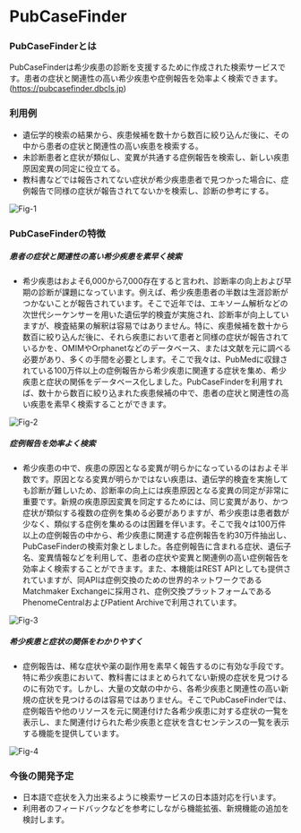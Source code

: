 # PubCaseFinder
### PubCaseFinderとは

PubCaseFinderは希少疾患の診断を支援するために作成された検索サービスです。患者の症状と関連性の高い希少疾患や症例報告を効率よく検索できます。(https://pubcasefinder.dbcls.jp)  

### 利用例

* 遺伝学的検索の結果から、疾患候補を数十から数百に絞り込んだ後に、その中から患者の症状と関連性の高い疾患を検索する。
* 未診断患者と症状が類似し、変異が共通する症例報告を検索し、新しい疾患原因変異の同定に役立てる。
* 教科書などでは報告されてない症状が希少疾患患者で見つかった場合に、症例報告で同様の症状が報告されてないかを検索し、診断の参考にする。

![Fig-1](https://raw.githubusercontent.com/dbcls/master/services/images/DBCLSservices_PubCaseFinder_jp_fig-1_180530.png)  

### PubCaseFinderの特徴

##### 患者の症状と関連性の高い希少疾患を素早く検索

* 希少疾患はおよそ6,000から7,000存在すると言われ、診断率の向上および早期の診断が課題になっています。例えば、希少疾患患者の半数は生涯診断がつかないことが報告されています。そこで近年では、エキソーム解析などの次世代シーケンサーを用いた遺伝学的検査が実施され、診断率が向上していますが、検査結果の解釈は容易ではありません。特に、疾患候補を数十から数百に絞り込んだ後に、それら疾患において患者と同様の症状が報告されているかを、OMIMやOrphanetなどのデータベース、または文献を元に調べる必要があり、多くの手間を必要とします。そこで我々は、PubMedに収録されている100万件以上の症例報告から希少疾患に関連する症状を集め、希少疾患と症状の関係をデータベース化しました。PubCaseFinderを利用すれば、数十から数百に絞り込まれた疾患候補の中で、患者の症状と関連性の高い疾患を素早く検索することができます。

![Fig-2](https://raw.githubusercontent.com/dbcls/master/services/images/DBCLSservices_PubCaseFinder_jp_fig-2_180530.png)

##### 症例報告を効率よく検索

* 希少疾患の中で、疾患の原因となる変異が明らかになっているのはおよそ半数です。原因となる変異が明らかではない疾患は、遺伝学的検査を実施しても診断が難しいため、診断率の向上には疾患原因となる変異の同定が非常に重要です。新規の疾患原因変異を同定するためには、同じ変異があり、かつ症状が類似する複数の症例を集める必要がありますが、希少疾患は患者数が少なく、類似する症例を集めるのは困難を伴います。そこで我々は100万件以上の症例報告の中から、希少疾患に関連する症例報告を約30万件抽出し、PubCaseFinderの検索対象としました。各症例報告に含まれる症状、遺伝子名、変異情報などを利用して、患者の症状や変異と関連例の高い症例報告を効率よく検索することができます。また、本機能はREST APIとしても提供されていますが、同APIは症例交換のための世界的ネットワークであるMatchmaker Exchangeに採用され、症例交換プラットフォームであるPhenomeCentralおよびPatient Archiveで利用されています。

![Fig-3](https://raw.githubusercontent.com/dbcls/master/services/images/DBCLSservices_PubCaseFinder_jp_fig-3_180530.png)

##### 希少疾患と症状の関係をわかりやすく

* 症例報告は、稀な症状や薬の副作用を素早く報告するのに有効な手段です。特に希少疾患において、教科書にはまとめられてない新規の症状を見つけるのに有効です。しかし、大量の文献の中から、各希少疾患と関連性の高い新規の症状を見つけるのは容易ではありません。そこでPubCaseFinderでは、症例報告や他のリソースを元に関連付けた各希少疾患に対する症状の一覧を表示し、また関連付けられた希少疾患と症状を含むセンテンスの一覧を表示する機能を提供しています。

![Fig-4](https://raw.githubusercontent.com/dbcls/master/services/images/DBCLSservices_PubCaseFinder_jp_fig-4_180530.png)

### 今後の開発予定

* 日本語で症状を入力出来るように検索サービスの日本語対応を行います。
* 利用者のフィードバックなどを参考にしながら機能拡張、新規機能の追加を検討します。

<!--:-->
